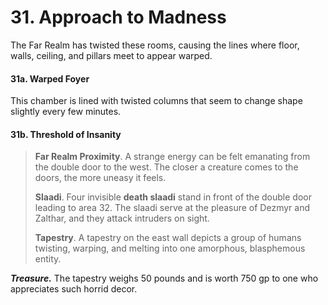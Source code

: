# 31. Approach to Madness

The Far Realm has twisted these rooms, causing the lines where floor, walls, ceiling, and pillars meet to appear warped.

#### 31a. Warped Foyer

This chamber is lined with twisted columns that seem to change shape slightly every few minutes.

#### 31b. Threshold of Insanity

>**Far Realm Proximity**. A strange energy can be felt emanating from the double door to the west. The closer a creature comes to the doors, the more uneasy it feels.
>
>**Slaadi**. Four invisible **death slaadi** stand in front of the double door leading to area 32. The slaadi serve at the pleasure of Dezmyr and Zalthar, and they attack intruders on sight.
>
>**Tapestry**. A tapestry on the east wall depicts a group of humans twisting, warping, and melting into one amorphous, blasphemous entity.
>

***Treasure.*** The tapestry weighs 50 pounds and is worth 750 gp to one who appreciates such horrid decor.